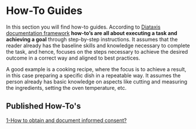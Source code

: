 # How-To Guides

In this section you will find how-to guides. According to [Diataxis documentation framework](https://diataxis.fr) **how-to’s are all about executing a task and achieving a goal** through step-by-step instructions. It assumes that the reader already has the baseline skills and knowledge necessary to complete the task, and hence, focuses on the steps necessary to achieve the desired outcome in a correct way and aligned to best practices. 

A good example is a cooking recipe, where the focus is to achieve a result, in this case preparing a specific dish in a repeatable way. It assumes the person already has basic knowledge on aspects like cutting and measuring the ingredients, setting the oven temperature, etc. 

## Published How-To's

[1-How to obtain and document informed consent?](01-how-to-obtain-informed-consent/)
